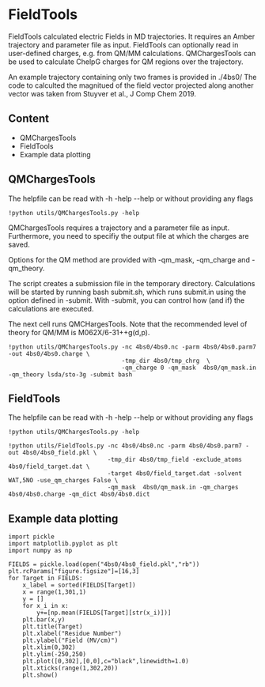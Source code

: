 # FieldTools
FieldTools calculated electric Fields in MD trajectories. It requires an Amber trajectory and parameter file as input. FieldTools can optionally read in user-defined charges, e.g. from QM/MM calculations. QMChargesTools can be used to calculate ChelpG charges for QM regions over the trajectory. 

An example trajectory containing only two frames is provided in ./4bs0/
The code to calculted the magnitued of the field vector projected along another vector was taken from Stuyver et al., J Comp Chem 2019. 

## Content
- QMChargesTools
- FieldTools
- Example data plotting

## QMChargesTools
The helpfile can be read with -h -help --help or without providing any flags
```
!python utils/QMChargesTools.py -help
```
QMChargesTools requires a trajectory and a parameter file as input. Furthermore, you need to specifiy the output file at which the charges are saved.

Options for the QM method are provided with -qm_mask, -qm_charge and -qm_theory.

The script creates a submission file in the temporary directory. Calculations will be started by running bash submit.sh, which runs submit.in using the option defined in -submit. With -submit, you can control how (and if) the calculations are executed.

The next cell runs QMCHargesTools. Note that the recommended level of theory for QM/MM is M062X/6-31++g(d,p).
```
!python utils/QMChargesTools.py -nc 4bs0/4bs0.nc -parm 4bs0/4bs0.parm7 -out 4bs0/4bs0.charge \
                                -tmp_dir 4bs0/tmp_chrg  \
                                -qm_charge 0 -qm_mask  4bs0/qm_mask.in -qm_theory lsda/sto-3g -submit bash
```

## FieldTools
The helpfile can be read with -h -help --help or without providing any flags
```
!python utils/QMChargesTools.py -help
```

```
!python utils/FieldTools.py -nc 4bs0/4bs0.nc -parm 4bs0/4bs0.parm7 -out 4bs0/4bs0_field.pkl \
                            -tmp_dir 4bs0/tmp_field -exclude_atoms 4bs0/field_target.dat \
                            -target 4bs0/field_target.dat -solvent WAT,5NO -use_qm_charges False \
                            -qm_mask  4bs0/qm_mask.in -qm_charges 4bs0/4bs0.charge -qm_dict 4bs0/4bs0.dict
```

## Example data plotting
```
import pickle
import matplotlib.pyplot as plt 
import numpy as np

FIELDS = pickle.load(open("4bs0/4bs0_field.pkl","rb"))
plt.rcParams["figure.figsize"]=[16,3]
for Target in FIELDS:
    x_label = sorted(FIELDS[Target])
    x = range(1,301,1)
    y = []
    for x_i in x:
        y+=[np.mean(FIELDS[Target][str(x_i)])]
    plt.bar(x,y)
    plt.title(Target)
    plt.xlabel("Residue Number")
    plt.ylabel("Field (MV/cm)")
    plt.xlim(0,302)
    plt.ylim(-250,250)
    plt.plot([0,302],[0,0],c="black",linewidth=1.0)
    plt.xticks(range(1,302,20))
    plt.show()
```

